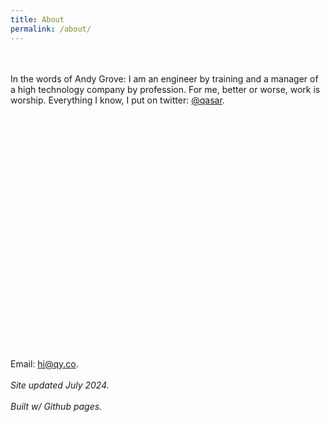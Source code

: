 ```yaml
---
title: About
permalink: /about/
---
```


<br>
<br>
In the words of Andy Grove: I am an engineer by training and a manager of a high technology company by profession. For me, better or worse, work is worship. Everything I know, I put on twitter: <a href="https://twitter.com/qasar" target="_blank">@qasar</a>. 
<br>
<br>
<br>
<br>
<br>
<br>
<br>
<br>
<br>
<br>
<br>
<br>
<br>
<br>
<br>
<br>
<br>
<br>
<br>
<br>
<br>
<br>
<br>
<br>

Email: <a href="mailto:hi@qy.co" target="_blank">hi@qy.co</a>.
<br>
<br> <i> Site updated July 2024. </i>
<br>
<br> <i> Built w/ Github pages. </i>

